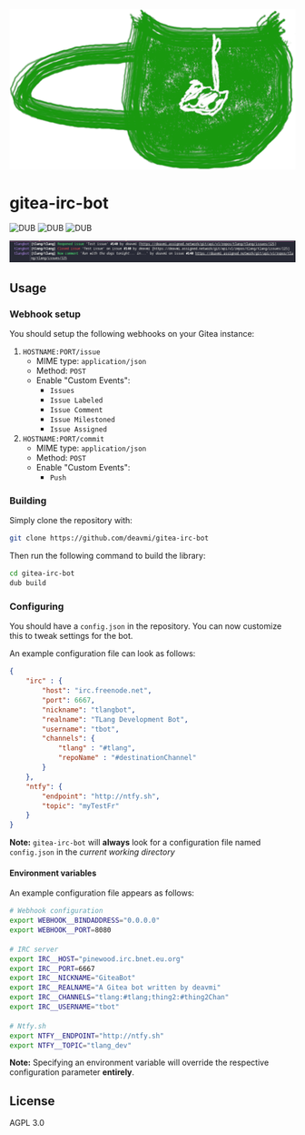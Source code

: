 ![](branding/logo.png)

gitea-irc-bot
=============

![DUB](https://img.shields.io/dub/v/gitea-irc-bot?color=%23c10000ff%20&style=flat-square) ![DUB](https://img.shields.io/dub/dt/gitea-irc-bot?style=flat-square) ![DUB](https://img.shields.io/dub/l/gitea-irc-bot?style=flat-square)


![](demo.png)

## Usage

### Webhook setup

You should setup the following webhooks on your Gitea instance:

1. `HOSTNAME:PORT/issue`
    * MIME type: `application/json`
    * Method: `POST`
    * Enable "Custom Events":
        * `Issues`
        * `Issue Labeled`
        * `Issue Comment`
        * `Issue Milestoned`
        * `Issue Assigned`
2. `HOSTNAME:PORT/commit`
    * MIME type: `application/json`
    * Method: `POST`
    * Enable "Custom Events":
        * `Push`

### Building

Simply clone the repository with:

```bash
git clone https://github.com/deavmi/gitea-irc-bot
```

Then run the following command to build the library:

```bash
cd gitea-irc-bot
dub build
```

### Configuring

You should have a `config.json` in the repository. You can now customize this to tweak settings for the bot.

An example configuration file can look as follows:

```json
{
    "irc" : {
        "host": "irc.freenode.net",
        "port": 6667,
        "nickname": "tlangbot",
        "realname": "TLang Development Bot",
        "username": "tbot",
        "channels": {
            "tlang" : "#tlang",
            "repoName" : "#destinationChannel"
        }
    },
    "ntfy": {
        "endpoint": "http://ntfy.sh",
        "topic": "myTestFr"
    }
}
```

**Note:** `gitea-irc-bot` will **always** look for a configuration file named `config.json` in the _current working directory_

#### Environment variables

An example configuration file appears as follows:

```bash
# Webhook configuration
export WEBHOOK__BINDADDRESS="0.0.0.0"
export WEBHOOK__PORT=8080

# IRC server
export IRC__HOST="pinewood.irc.bnet.eu.org"
export IRC__PORT=6667
export IRC__NICKNAME="GiteaBot"
export IRC__REALNAME="A Gitea bot written by deavmi"
export IRC__CHANNELS="tlang:#tlang;thing2:#thing2Chan"
export IRC__USERNAME="tbot"

# Ntfy.sh
export NTFY__ENDPOINT="http://ntfy.sh"
export NTFY__TOPIC="tlang_dev"
```

**Note:** Specifying an environment variable will override the respective configuration parameter **entirely**.

## License

AGPL 3.0
